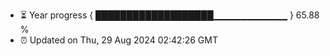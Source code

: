 - ⏳ Year progress { ███████████████████▁▁▁▁▁▁▁▁▁▁▁ } 65.88 %
- ⏰ Updated on Thu, 29 Aug 2024 02:42:26 GMT

